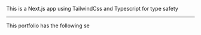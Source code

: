This is a Next.js app using TailwindCss and Typescript for type safety

---
This portfolio has the following se
